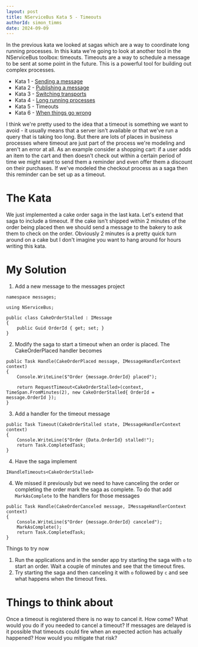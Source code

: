 ```yaml
---
layout: post
title: NServiceBus Kata 5 - Timeouts
authorId: simon_timms
date: 2024-09-09
---
```


In the previous kata we looked at sagas which are a way to coordinate long running processes. In this kata we're going to look at another tool in the NServiceBus toolbox: timeouts. Timeouts are a way to schedule a message to be sent at some point in the future. This is a powerful tool for building out complex processes.

<!--more-->

* Kata 1 - [Sending a message](https://blog.simontimms.com/2024/08/30/nservicebus-kata-1)
* Kata 2 - [Publishing a message](https://blog.simontimms.com/2024/08/31/nservicebus-kata-2/) 
* Kata 3 - [Switching transports](https://blog.simontimms.com/2024/09/01/nservicebus-kata-3)
* Kata 4 - [Long running processes](https://blog.simontimms.com/2024/09/01/nservicebus-kata-4)
* Kata 5 - Timeouts
* Kata 6 - [When things go wrong](https://blog.simontimms.com/2024/09/14/nservicebus-kata-6)

I think we're pretty used to the idea that a timeout is something we want to avoid - it usually means that a server isn't available or that we've run a query that is taking too long. But there are lots of places in business processes where timeout are just part of the process we're modeling and aren't an error at all. As an example consider a shopping cart: if a user adds an item to the cart and then doesn't check out within a certain period of time we might want to send them a reminder and even offer them a discount on their purchases. If we've modeled the checkout process as a saga then this reminder can be set up as a timeout.

# The Kata

We just implemented a cake order saga in the last kata. Let's extend that saga to include a timeout. If the cake isn't shipped within 2 minutes of the order being placed then we should send a message to the bakery to ask them to check on the order. Obviously 2 minutes is a pretty quick turn around on a cake but I don't imagine you want to hang around for hours writing this kata.

# My Solution

1. Add a new message to the messages project

```
namespace messages;

using NServiceBus;

public class CakeOrderStalled : IMessage
{
    public Guid OrderId { get; set; }
}
```

2. Modify the saga to start a timeout when an order is placed. The CakeOrderPlaced handler becomes 

```
public Task Handle(CakeOrderPlaced message, IMessageHandlerContext context)
{
    Console.WriteLine($"Order {message.OrderId} placed");
    
    return RequestTimeout<CakeOrderStalled>(context, TimeSpan.FromMinutes(2), new CakeOrderStalled{ OrderId = message.OrderId });
}
```

3. Add a handler for the timeout message

```
public Task Timeout(CakeOrderStalled state, IMessageHandlerContext context)
{
    Console.WriteLine($"Order {Data.OrderId} stalled!");
    return Task.CompletedTask;
}
```

4. Have the saga implement 

```
IHandleTimeouts<CakeOrderStalled>
```

4. We missed it previously but we need to have canceling the order or completing the order mark the saga as complete. To do that add `MarkAsComplete` to the handlers for those messages

```
public Task Handle(CakeOrderCanceled message, IMessageHandlerContext context)
{
    Console.WriteLine($"Order {message.OrderId} canceled");
    MarkAsComplete();
    return Task.CompletedTask;
}
```

Things to try now

1. Run the applications and in the sender app try starting the saga with `o` to start an order. Wait a couple of minutes and see that the timeout fires.
2. Try starting the saga and then canceling it with `o` followed by `c` and see what happens when the timeout fires.

# Things to think about

Once a timeout is registered there is no way to cancel it. How come? What would you do if you needed to cancel a timeout? If messages are delayed is it possible that timeouts could fire when an expected action has actually happened? How would you mitigate that risk?

